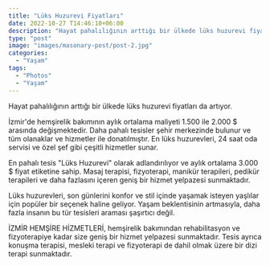 ```yaml
---
title: "Lüks Huzurevi Fiyatları"
date: 2022-10-27 T14:46:10+06:00
description: "Hayat pahalılığının arttığı bir ülkede lüks huzurevi fiyatları da artıyor."
type: "post"
image: "images/masonary-post/post-2.jpg"
categories: 
  - "Yaşam"
tags:
  - "Photos"
  - "Yaşam"
---
```


Hayat pahalılığının arttığı bir ülkede lüks huzurevi fiyatları da artıyor.

İzmir'de hemşirelik bakımının aylık ortalama maliyeti 1.500 ile 2.000 $ arasında değişmektedir. Daha pahalı tesisler şehir merkezinde bulunur ve tüm olanaklar ve hizmetler ile donatılmıştır. En lüks huzurevleri, 24 saat oda servisi ve özel şef gibi çeşitli hizmetler sunar.

En pahalı tesis "Lüks Huzurevi" olarak adlandırılıyor ve aylık ortalama 3.000 $ fiyat etiketine sahip. Masaj terapisi, fizyoterapi, manikür terapileri, pedikür terapileri ve daha fazlasını içeren geniş bir hizmet yelpazesi sunmaktadır.

Lüks huzurevleri, son günlerini konfor ve stil içinde yaşamak isteyen yaşlılar için popüler bir seçenek haline geliyor. Yaşam beklentisinin artmasıyla, daha fazla insanın bu tür tesisleri araması şaşırtıcı değil.

İZMİR HEMŞİRE HİZMETLERİ, hemşirelik bakımından rehabilitasyon ve fizyoterapiye kadar size geniş bir hizmet yelpazesi sunmaktadır. Tesis ayrıca konuşma terapisi, mesleki terapi ve fizyoterapi de dahil olmak üzere bir dizi terapi sunmaktadır.
